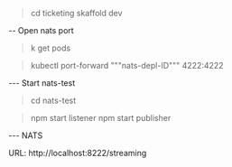 > cd ticketing
> skaffold dev

-- Open nats port

> k get pods

> kubectl port-forward """nats-depl-ID""" 4222:4222

--- Start nats-test

> cd nats-test

> npm start listener
> npm start publisher

--- NATS

URL: http://localhost:8222/streaming
